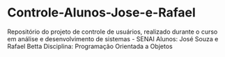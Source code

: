 # Controle-Alunos-Jose-e-Rafael
Repositório do projeto de controle de usuários, realizado durante o curso em análise e desenvolvimento de sistemas - SENAI
Alunos: José Souza e Rafael Betta
Disciplina: Programação Orientada a Objetos
